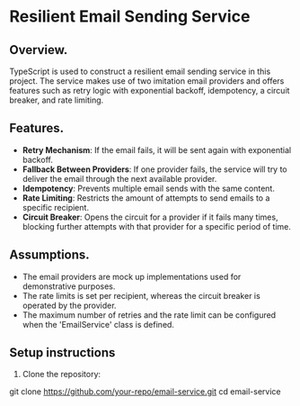 # Resilient Email Sending Service

## Overview.

TypeScript is used to construct a resilient email sending service in this project. The service makes use of two imitation email providers and offers features such as retry logic with exponential backoff, idempotency, a circuit breaker, and rate limiting.

## Features.

- **Retry Mechanism**: If the email fails, it will be sent again with exponential backoff.
- **Fallback Between Providers**: If one provider fails, the service will try to deliver the email through the next available provider.
- **Idempotency**: Prevents multiple email sends with the same content.
- **Rate Limiting**: Restricts the amount of attempts to send emails to a specific recipient.
- **Circuit Breaker**: Opens the circuit for a provider if it fails many times, blocking further attempts with that provider for a specific period of time.

## Assumptions.

- The email providers are mock up implementations used for demonstrative purposes.
- The rate limits is set per recipient, whereas the circuit breaker is operated by the provider.
- The maximum number of retries and the rate limit can be configured when the 'EmailService' class is defined.

## Setup instructions

1. Clone the repository:

 git clone https://github.com/your-repo/email-service.git
 cd email-service

